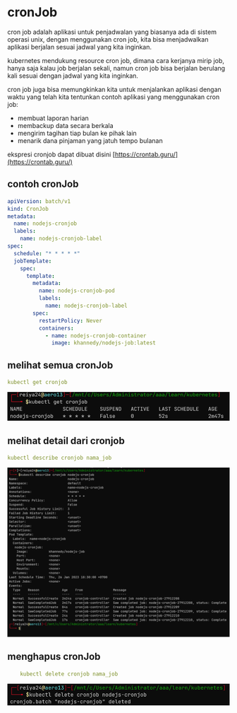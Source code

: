 # cronJob

cron job adalah aplikasi untuk penjadwalan yang biasanya ada di sistem operasi unix, dengan menggunakan cron job, kita bisa menjadwalkan aplikasi berjalan sesuai jadwal yang kita inginkan.

kubernetes mendukung resource cron job, dimana cara kerjanya mirip job, hanya saja kalau job berjalan sekali, namun cron job bisa berjalan berulang kali sesuai dengan jadwal yang kita inginkan.

cron job juga bisa memungkinkan kita untuk menjalankan aplikasi dengan waktu yang telah kita tentunkan
contoh aplikasi yang menggunakan cron job:

- membuat laporan harian
- membackup data secara berkala
- mengirim tagihan tiap bulan ke pihak lain
- menarik dana pinjaman yang jatuh tempo bulanan

ekspresi cronjob dapat dibuat disini [https://crontab.guru/](https://crontab.guru/)

## contoh cronJob

```yaml
apiVersion: batch/v1
kind: CronJob
metadata:
  name: nodejs-cronjob
  labels:
    name: nodejs-cronjob-label
spec:
  schedule: "* * * * *"
  jobTemplate:
    spec:
      template:
        metadata:
          name: nodejs-cronjob-pod
          labels:
            name: nodejs-cronjob-label
        spec:
          restartPolicy: Never
          containers:
            - name: nodejs-cronjob-container
              image: khannedy/nodejs-job:latest
```

## melihat semua cronJob

```yaml
kubectl get cronjob
```

![Untitled](cronJob%2073419524dfc745aa96336ca17586f610/Untitled.png)

## melihat detail dari cronjob

```yaml
kubectl describe cronjob nama_job
```

![Untitled](cronJob%2073419524dfc745aa96336ca17586f610/Untitled%201.png)

## menghapus cronJob

```yaml
	kubectl delete cronjob nama_job
```

![Untitled](cronJob%2073419524dfc745aa96336ca17586f610/Untitled%202.png)